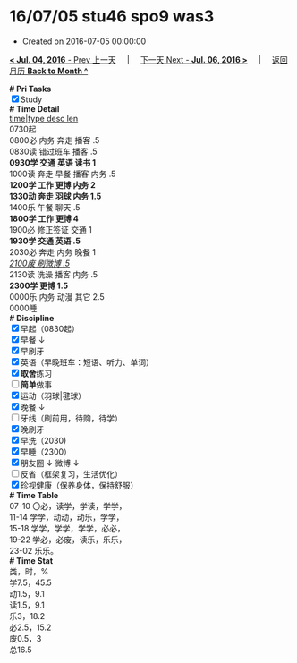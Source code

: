 # 16/07/05 stu46 spo9 was3

- Created on 2016-07-05 00:00:00

[**< Jul. 04, 2016** - Prev 上一天](/lifelogs/2016/07/d04.md) &nbsp; &nbsp; | &nbsp; &nbsp; [下一天 Next - **Jul. 06, 2016 >**](/lifelogs/2016/07/d06.md) &nbsp; &nbsp; |  &nbsp; &nbsp; [返回月历 **Back to Month ^**](/lifelogs/2016/07/index.md)
<br/><div><b># Pri Tasks</b></div><div><input checked="true" type="checkbox"/>Study</div><div><b># Time Detail</b></div><div><u>time|type desc len</u></div><div>0730起</div><div>0800必 内务 奔走 播客 .5</div><div>0830读 错过班车 播客 .5</div><div><b>0930学 交通 英语 读书 1</b></div><div>1000读 奔走 早餐 播客 内务 .5</div><div><b>1200学 工作 更博 内务 2</b></div><div><b>1330动 奔走 羽球 内务 1.5</b></div><div>1400乐 午餐 聊天 .5</div><div><b>1800学 工作 更博 4</b></div><div>1900必 修正签证 交通 1</div><div><b>1930学 交通 英语 .5</b></div><div>2030必 奔走 内务 晚餐 1</div><div><u><i>2100废 刷微博 .5</i></u></div><div>2130读 洗澡 播客 内务 .5</div><div><b>230</b><b>0学 更博 1.5</b></div><div>0000乐 内务 动漫 其它 2.5</div><div>0000睡</div><div><b># Discipline</b></div><div><input checked="true" type="checkbox"/>早起（0830起）</div><div><input checked="true" type="checkbox"/>早餐 ↓</div><div><input checked="true" type="checkbox"/>早刷牙</div><div><input checked="true" type="checkbox"/>英语（早晚班车：短语、听力、单词）</div><div><input checked="true" type="checkbox"/><b>取舍</b>练习</div><div><input type="checkbox"/><b>简单</b>做事</div><div><input checked="true" type="checkbox"/>运动（羽球|毽球）</div><div><input checked="true" type="checkbox"/>晚餐 ↓</div><div><input type="checkbox"/>牙线（刷前用，待购，待学）</div><div><input checked="true" type="checkbox"/>晚刷牙</div><div><input checked="true" type="checkbox"/>早洗（2030)</div><div><input checked="true" type="checkbox"/>早睡（2300）</div><div><input checked="true" type="checkbox"/>朋友圈 ↓ 微博 ↓</div><div><input type="checkbox"/>反省（框架复习，生活优化）</div><div><input checked="true" type="checkbox"/>珍视健康（保养身体，保持舒服）</div><div><b># Time Table</b></div><div>07-10 〇必，读学，学读，学学，</div><div>11-14 学学，动动，动乐，学学，</div><div>15-18 学学，学学，学学，必必，</div><div>19-22 学必，必废，读乐，乐乐，</div><div>23-02 乐乐。</div><div><b># Time Stat</b></div><div>类，时，%</div><div>学7.5，45.5</div><div>动1.5，9.1</div><div>读1.5，9.1</div><div>乐3，18.2</div><div>必2.5，15.2</div><div>废0.5，3</div><div>总16.5</div>
